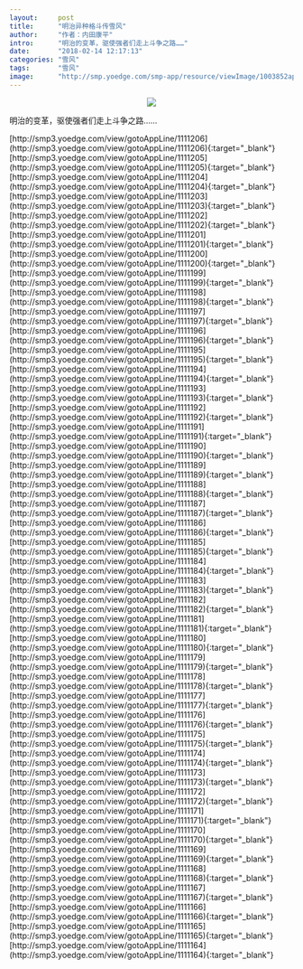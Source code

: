```yaml
---
layout:     post
title:      "明治异种格斗传雪风"
author:     "作者：内田康平"
intro:      "明治的变革，驱使强者们走上斗争之路……"
date:       "2018-02-14 12:17:13"
categories: "雪风"
tags:       "雪风"
image:      "http://smp.yoedge.com/smp-app/resource/viewImage/1003852appline.png"
---
```

<div style="text-align: center">
<p><img src="http://smp.yoedge.com/smp-app/resource/viewImage/1003852appline.png"/></p>
</div>
<p class="post-meta">
<span>明治的变革，驱使强者们走上斗争之路……</span>
</p>
[http://smp3.yoedge.com/view/gotoAppLine/1111206](http://smp3.yoedge.com/view/gotoAppLine/1111206){:target="_blank"}
[http://smp3.yoedge.com/view/gotoAppLine/1111205](http://smp3.yoedge.com/view/gotoAppLine/1111205){:target="_blank"}
[http://smp3.yoedge.com/view/gotoAppLine/1111204](http://smp3.yoedge.com/view/gotoAppLine/1111204){:target="_blank"}
[http://smp3.yoedge.com/view/gotoAppLine/1111203](http://smp3.yoedge.com/view/gotoAppLine/1111203){:target="_blank"}
[http://smp3.yoedge.com/view/gotoAppLine/1111202](http://smp3.yoedge.com/view/gotoAppLine/1111202){:target="_blank"}
[http://smp3.yoedge.com/view/gotoAppLine/1111201](http://smp3.yoedge.com/view/gotoAppLine/1111201){:target="_blank"}
[http://smp3.yoedge.com/view/gotoAppLine/1111200](http://smp3.yoedge.com/view/gotoAppLine/1111200){:target="_blank"}
[http://smp3.yoedge.com/view/gotoAppLine/1111199](http://smp3.yoedge.com/view/gotoAppLine/1111199){:target="_blank"}
[http://smp3.yoedge.com/view/gotoAppLine/1111198](http://smp3.yoedge.com/view/gotoAppLine/1111198){:target="_blank"}
[http://smp3.yoedge.com/view/gotoAppLine/1111197](http://smp3.yoedge.com/view/gotoAppLine/1111197){:target="_blank"}
[http://smp3.yoedge.com/view/gotoAppLine/1111196](http://smp3.yoedge.com/view/gotoAppLine/1111196){:target="_blank"}
[http://smp3.yoedge.com/view/gotoAppLine/1111195](http://smp3.yoedge.com/view/gotoAppLine/1111195){:target="_blank"}
[http://smp3.yoedge.com/view/gotoAppLine/1111194](http://smp3.yoedge.com/view/gotoAppLine/1111194){:target="_blank"}
[http://smp3.yoedge.com/view/gotoAppLine/1111193](http://smp3.yoedge.com/view/gotoAppLine/1111193){:target="_blank"}
[http://smp3.yoedge.com/view/gotoAppLine/1111192](http://smp3.yoedge.com/view/gotoAppLine/1111192){:target="_blank"}
[http://smp3.yoedge.com/view/gotoAppLine/1111191](http://smp3.yoedge.com/view/gotoAppLine/1111191){:target="_blank"}
[http://smp3.yoedge.com/view/gotoAppLine/1111190](http://smp3.yoedge.com/view/gotoAppLine/1111190){:target="_blank"}
[http://smp3.yoedge.com/view/gotoAppLine/1111189](http://smp3.yoedge.com/view/gotoAppLine/1111189){:target="_blank"}
[http://smp3.yoedge.com/view/gotoAppLine/1111188](http://smp3.yoedge.com/view/gotoAppLine/1111188){:target="_blank"}
[http://smp3.yoedge.com/view/gotoAppLine/1111187](http://smp3.yoedge.com/view/gotoAppLine/1111187){:target="_blank"}
[http://smp3.yoedge.com/view/gotoAppLine/1111186](http://smp3.yoedge.com/view/gotoAppLine/1111186){:target="_blank"}
[http://smp3.yoedge.com/view/gotoAppLine/1111185](http://smp3.yoedge.com/view/gotoAppLine/1111185){:target="_blank"}
[http://smp3.yoedge.com/view/gotoAppLine/1111184](http://smp3.yoedge.com/view/gotoAppLine/1111184){:target="_blank"}
[http://smp3.yoedge.com/view/gotoAppLine/1111183](http://smp3.yoedge.com/view/gotoAppLine/1111183){:target="_blank"}
[http://smp3.yoedge.com/view/gotoAppLine/1111182](http://smp3.yoedge.com/view/gotoAppLine/1111182){:target="_blank"}
[http://smp3.yoedge.com/view/gotoAppLine/1111181](http://smp3.yoedge.com/view/gotoAppLine/1111181){:target="_blank"}
[http://smp3.yoedge.com/view/gotoAppLine/1111180](http://smp3.yoedge.com/view/gotoAppLine/1111180){:target="_blank"}
[http://smp3.yoedge.com/view/gotoAppLine/1111179](http://smp3.yoedge.com/view/gotoAppLine/1111179){:target="_blank"}
[http://smp3.yoedge.com/view/gotoAppLine/1111178](http://smp3.yoedge.com/view/gotoAppLine/1111178){:target="_blank"}
[http://smp3.yoedge.com/view/gotoAppLine/1111177](http://smp3.yoedge.com/view/gotoAppLine/1111177){:target="_blank"}
[http://smp3.yoedge.com/view/gotoAppLine/1111176](http://smp3.yoedge.com/view/gotoAppLine/1111176){:target="_blank"}
[http://smp3.yoedge.com/view/gotoAppLine/1111175](http://smp3.yoedge.com/view/gotoAppLine/1111175){:target="_blank"}
[http://smp3.yoedge.com/view/gotoAppLine/1111174](http://smp3.yoedge.com/view/gotoAppLine/1111174){:target="_blank"}
[http://smp3.yoedge.com/view/gotoAppLine/1111173](http://smp3.yoedge.com/view/gotoAppLine/1111173){:target="_blank"}
[http://smp3.yoedge.com/view/gotoAppLine/1111172](http://smp3.yoedge.com/view/gotoAppLine/1111172){:target="_blank"}
[http://smp3.yoedge.com/view/gotoAppLine/1111171](http://smp3.yoedge.com/view/gotoAppLine/1111171){:target="_blank"}
[http://smp3.yoedge.com/view/gotoAppLine/1111170](http://smp3.yoedge.com/view/gotoAppLine/1111170){:target="_blank"}
[http://smp3.yoedge.com/view/gotoAppLine/1111169](http://smp3.yoedge.com/view/gotoAppLine/1111169){:target="_blank"}
[http://smp3.yoedge.com/view/gotoAppLine/1111168](http://smp3.yoedge.com/view/gotoAppLine/1111168){:target="_blank"}
[http://smp3.yoedge.com/view/gotoAppLine/1111167](http://smp3.yoedge.com/view/gotoAppLine/1111167){:target="_blank"}
[http://smp3.yoedge.com/view/gotoAppLine/1111166](http://smp3.yoedge.com/view/gotoAppLine/1111166){:target="_blank"}
[http://smp3.yoedge.com/view/gotoAppLine/1111165](http://smp3.yoedge.com/view/gotoAppLine/1111165){:target="_blank"}
[http://smp3.yoedge.com/view/gotoAppLine/1111164](http://smp3.yoedge.com/view/gotoAppLine/1111164){:target="_blank"}


